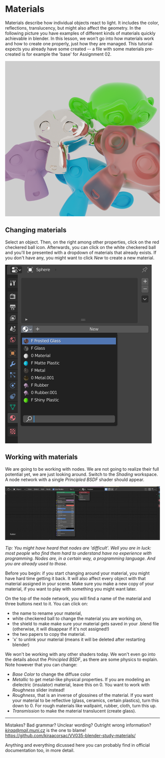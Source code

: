 # Materials

Materials describe how individual objects react to light. It includes the color, reflections, translucency, but might also affect the geometry. In the following picture you have examples of different kinds of materials quickly achievable in blender. In this lesson, we won't go into how materials work and how to create one properly, just how they are managed. This tutorial expects you already have some created -- a file with some materials pre-created is for example the 'base' for Assignment 02.

![](./images/materials.png)


## Changing materials

Select an object. Then, on the right among other properties, click on the red checkered ball icon. Afterwards, you can click on the white checkered ball and you'll be presented with a dropdown of materials that already exists. If you don't have any, you might want to click *New* to create a new material.

![](./images/material_menu.png)

## Working with materials

We are going to be working with nodes. We are not going to realize their full potential yet, we are just looking around. Switch to the *Shading* workspace. A node network with a single *Principled BSDF* shader should appear.

![](images/nodes.png)


*Tip: You might have heard that nodes are 'difficult'. Well you are in luck: most people who find them hard to understand have no experience with programming. Nodes are, in a certain way, a programming language. And you are already used to those.*

Before you begin: if you start changing around your material, you might have hard time getting it back. It will also affect every object with that material assigned in your scene. Make sure you make a new copy of your material, if you want to play with something you might want later.

On the top of the node network, you will find a name of the material and three buttons next to it. You can click on:
 - the name to rename your material,
 - white checkered ball to change the material you are working on,
 - the shield to make make sure your material gets saved in your .blend file (otherwise, it will disappear if it's not assigned!)
 - the two papers to copy the material.
 - 'x' to unlink your material (means it will be deleted after restarting blender)

We won't be working with any other shaders today. We won't even go into the details about the *Principled BSDF*, as there are some physics to explain. Note however that you can change: 

- *Base Color* to change the diffuse color
- *Metallic* to get metal-like physical properties. If you are modeling an dielectric (insulator) material, leave this on 0. You want to work with *Roughness* slider instead!
- *Roughness*, that is an inverse of glossines of the material. If you want your material to be reflective (glass, ceramics, certain plastics), turn this down to 0. For rough materials like wallpaint, rubber, cloth, turn this up.
- *Transmission* to make the material translucent (create glass).









____
Mistakes? Bad grammar? Unclear wording? Outright wrong information?\
*kiraa@mail.muni.cz* is the one to blame!\
https://github.com/kiraacorsac/VV035-blender-study-materials/


Anything and everything dicussed here you can probably find in official documentation too, in more detail.